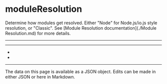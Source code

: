 <!-- Important! Do not modify comment blocks. They are necessary for the transformer to work properly -->

<!-- title -->
# moduleResolution

<!-- shortDescription -->
Determine how modules get resolved. Either "Node" for Node.js/io.js style resolution, or "Classic". See [Module Resolution documentation](./Module Resolution.md) for more details.

---

<!-- extendedDescription -->


---

<!-- references -->
- []()
- []()
---

<!-- footer -->
The data on this page is available as a JSON object. Edits can be made in either JSON or here in Markdown.
